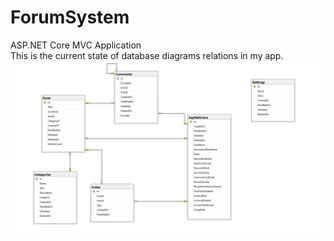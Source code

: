 # ForumSystem
ASP.NET Core MVC Application
<br/>
This is the current state of database diagrams relations in my app.
![](DatabaseDiagrams.png)
